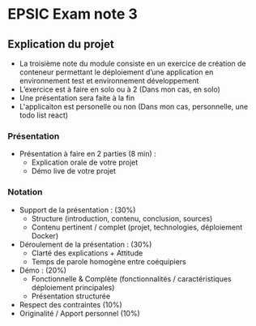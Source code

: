 # EPSIC Exam note 3

## Explication du projet
- La troisième note du module consiste en un exercice de création de conteneur permettant le déploiement d’une
application en environnement test et environnement développement
- L’exercice est à faire en solo ou à 2 (Dans mon cas, en solo)
- Une présentation sera faite à la fin
- L'applicaiton est personelle ou non (Dans mon cas, personnelle, une todo list react)

### Présentation
- Présentation à faire en 2 parties (8 min) :
	- Explication orale de votre projet
	- Démo live de votre projet

### Notation
- Support de la présentation : (30%)
	- Structure (introduction, contenu, conclusion, sources)
	- Contenu pertinent / complet (projet, technologies, déploiement Docker)
- Déroulement de la présentation : (30%)
	- Clarté des explications + Attitude
	- Temps de parole homogène entre coéquipiers
- Démo : (20%)
	- Fonctionnelle & Complète (fonctionnalités / caractéristiques déploiement principales)
	- Présentation structurée
- Respect des contraintes (10%)
- Originalité / Apport personnel (10%)
